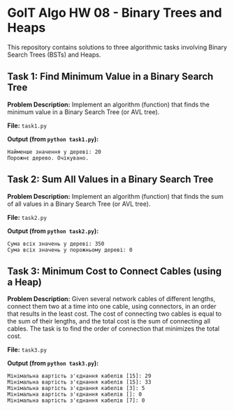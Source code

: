# GoIT Algo HW 08 - Binary Trees and Heaps

This repository contains solutions to three algorithmic tasks involving Binary Search Trees (BSTs) and Heaps.

## Task 1: Find Minimum Value in a Binary Search Tree

**Problem Description:** Implement an algorithm (function) that finds the minimum value in a Binary Search Tree (or AVL tree).

**File:** `task1.py`

**Output (from `python task1.py`):**
```
Найменше значення у дереві: 20
Порожнє дерево. Очікувано.
```

## Task 2: Sum All Values in a Binary Search Tree

**Problem Description:** Implement an algorithm (function) that finds the sum of all values in a Binary Search Tree (or AVL tree).

**File:** `task2.py`

**Output (from `python task2.py`):**
```
Сума всіх значень у дереві: 350
Сума всіх значень у порожньому дереві: 0
```

## Task 3: Minimum Cost to Connect Cables (using a Heap)

**Problem Description:** Given several network cables of different lengths, connect them two at a time into one cable, using connectors, in an order that results in the least cost. The cost of connecting two cables is equal to the sum of their lengths, and the total cost is the sum of connecting all cables. The task is to find the order of connection that minimizes the total cost.

**File:** `task3.py`

**Output (from `python task3.py`):**
```
Мінімальна вартість з'єднання кабелів [15]: 29
Мінімальна вартість з'єднання кабелів [15]: 33
Мінімальна вартість з'єднання кабелів [3]: 5
Мінімальна вартість з'єднання кабелів []: 0
Мінімальна вартість з'єднання кабелів [7]: 0
```